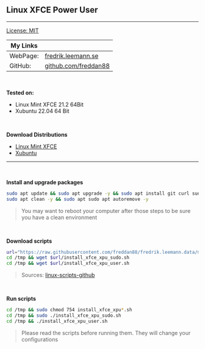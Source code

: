 ## Linux XFCE Power User

---

[License: MIT](https://choosealicense.com/licenses/mit)

| My Links |                                                      |
| -------- | ---------------------------------------------------- |
| WebPage: | [fredrik.leemann.se](https://fredrik.leemann.se)     |
| GitHub:  | [github.com/freddan88](https://github.com/freddan88) |

<br/>

**Tested on:**

-   Linux Mint XFCE 21.2 64Bit
-   Xubuntu 22.04 64 Bit

<br/>

**Download Distributions**

-   [Linux Mint XFCE](https://linuxmint.com/)
-   [Xubuntu](https://xubuntu.org/)

---

<br/>

**Install and upgrade packages**

```bash
sudo apt update && sudo apt upgrade -y && sudo apt install git curl sudo wget -y
sudo apt clean -y && sudo apt sudo apt autoremove -y
```

> You may want to reboot your computer after those steps to be sure you have a clean environment

<br/>

**Download scripts**

```bash
url="https://raw.githubusercontent.com/freddan88/fredrik.leemann.data/main/linux/xfce_xpu"
cd /tmp && wget $url/install_xfce_xpu_sudo.sh
cd /tmp && wget $url/install_xfce_xpu_user.sh
```

> Sources: [linux-scripts-github](https://github.com/freddan88/fredrik.leemann.data/tree/main/linux/xfce_xpu)

<br/>

**Run scripts**

```bash
cd /tmp && sudo chmod 754 install_xfce_xpu*.sh
cd /tmp && sudo ./install_xfce_xpu_sudo.sh
cd /tmp && ./install_xfce_xpu_user.sh
```

> Please read the scripts before running them. They will change your configurations
